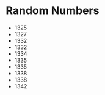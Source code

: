 Random Numbers
==============

* 1325
* 1327
* 1332
* 1332
* 1334
* 1335
* 1335
* 1338
* 1338
* 1342
